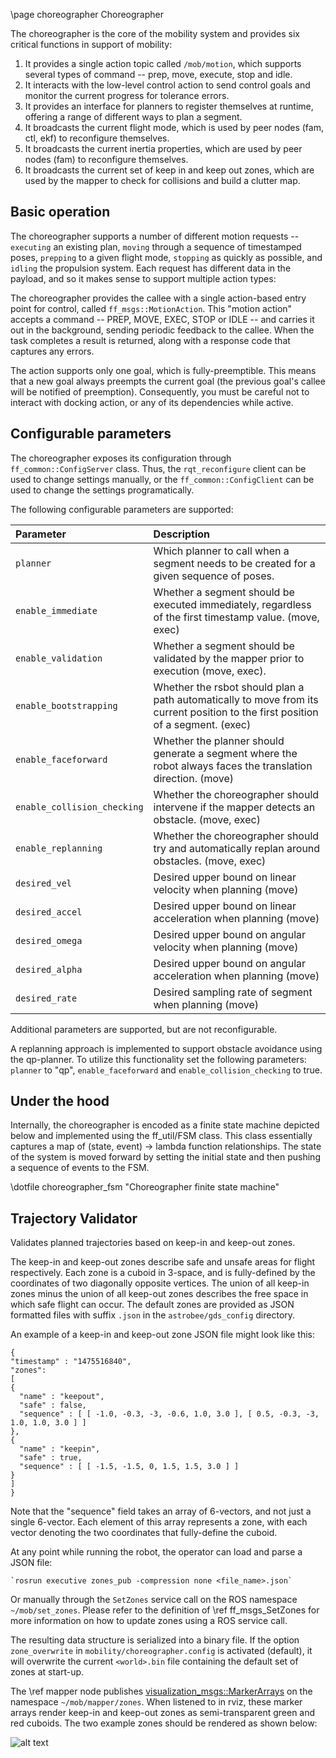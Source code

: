 \page choreographer Choreographer

The choreographer is the core of the mobility system and provides six critical functions in support of mobility:

1. It provides a single action topic called `/mob/motion`, which supports several types of command -- prep, move, execute, stop and idle.
2. It interacts with the low-level control action to send control goals and monitor the current progress for tolerance errors.
3. It provides an interface for planners to register themselves at runtime, offering a range of different ways to plan a segment.
4. It broadcasts the current flight mode, which is used by peer nodes (fam, ctl, ekf) to reconfigure themselves.
5. It broadcasts the current inertia properties, which are used by peer nodes (fam) to reconfigure themselves.
6. It broadcasts the current set of keep in and keep out zones, which are used by the mapper to check for collisions and build a clutter map.

## Basic operation

The choreographer supports a number of different motion requests -- ```executing``` an existing plan, ```moving``` through a sequence of timestamped poses, ```prepping``` to a given flight mode, ```stopping``` as quickly as possible, and ```idling``` the propulsion system. Each request has different data in the payload, and so it makes sense to support multiple action types:

The choreographer provides the callee with a single action-based entry point for control, called ```ff_msgs::MotionAction```. This "motion action" accepts a command -- PREP, MOVE, EXEC, STOP or IDLE -- and carries it out in the background, sending periodic feedback to the callee. When the task completes a result is returned, along with a response code that captures any errors.

The action supports only one goal, which is fully-preemptible. This means that a new goal always preempts the current goal (the previous goal's callee will be notified of preemption). Consequently, you must be careful not to interact with docking action, or any of its dependencies while active.

## Configurable parameters

The choreographer exposes its configuration through ```ff_common::ConfigServer``` class. Thus, the ```rqt_reconfigure``` client can be used to change settings manually, or the ```ff_common::ConfigClient``` can be used to change the settings programatically.

The following configurable parameters are supported:

| Parameter                        | Description |
|:---------------------------------|:----------- |
| ```planner```                    | Which planner to call when a segment needs to be created for a given sequence of poses. |
| ```enable_immediate```           | Whether a segment should be executed immediately, regardless of the first timestamp value. (move, exec) |
| ```enable_validation```          | Whether a segment should be validated by the mapper prior to execution (move, exec). |
| ```enable_bootstrapping```       | Whether the rsbot should plan a path automatically to move from its current position to the first position of a segment. (exec) |
| ```enable_faceforward```         | Whether the planner should generate a segment where the robot always faces the translation direction. (move) |
| ```enable_collision_checking```  | Whether the choreographer should intervene if the mapper detects an obstacle. (move, exec) |
| ```enable_replanning```          | Whether the choreographer should try and automatically replan around obstacles. (move, exec) |
| ```desired_vel```                | Desired upper bound on linear velocity when planning (move) |
| ```desired_accel```              | Desired upper bound on linear acceleration when planning (move) |
| ```desired_omega```              | Desired upper bound on angular velocity when planning (move) |
| ```desired_alpha```              | Desired upper bound on angular acceleration when planning (move) |
| ```desired_rate```               | Desired sampling rate of segment when planning (move) |

Additional parameters are supported, but are not reconfigurable.

A replanning approach is implemented to support obstacle avoidance using the qp-planner. To utilize this functionality set the following parameters: ```planner``` to "qp", ```enable_faceforward``` and ```enable_collision_checking``` to true.

## Under the hood

Internally, the choreographer is encoded as a finite state machine depicted below and implemented using the ff_util/FSM class. This class essentially captures a map of (state, event) -> lambda function relationships. The state of the system is moved forward by setting the initial state and then pushing a sequence of events to the FSM.

\dotfile choreographer_fsm "Choreographer finite state machine"


## Trajectory Validator

Validates planned trajectories based on keep-in and keep-out zones.

The keep-in and keep-out zones describe safe and unsafe areas for flight
respectively. Each zone is a cuboid in 3-space, and is fully-defined by the
coordinates of two diagonally opposite vertices. The union of all keep-in zones
minus the union of all keep-out zones describes the free space in which safe
flight can occur. The default zones are provided as JSON formatted files with
suffix `.json` in the `astrobee/gds_config` directory.

An example of a keep-in and keep-out zone JSON file might look like this:

	{
    "timestamp" : "1475516840",
    "zones":
    [
    {
      "name" : "keepout",
      "safe" : false,
      "sequence" : [ [ -1.0, -0.3, -3, -0.6, 1.0, 3.0 ], [ 0.5, -0.3, -3, 1.0, 1.0, 3.0 ] ]
    },
    {
      "name" : "keepin",
      "safe" : true,
      "sequence" : [ [ -1.5, -1.5, 0, 1.5, 1.5, 3.0 ] ]
    }
    ]
	}

Note that the "sequence" field takes an array of 6-vectors, and not just a
single 6-vector. Each element of this array represents a zone, with each vector
denoting the two coordinates that fully-define the cuboid.

At any point while running the robot, the operator can load and parse a JSON file:

    `rosrun executive zones_pub -compression none <file_name>.json`

Or manually through the `SetZones` service call on the ROS namespace `~/mob/set_zones`.
Please refer to the definition of \ref ff_msgs_SetZones for more information on
how to update zones using a ROS service call.

The resulting data structure is serialized into a binary file. If the option `zone_overwrite`
in `mobility/choreographer.config` is activated (default), it will overwrite the current
`<world>.bin` file containing the default set of zones at start-up. 

The \ref mapper node publishes
[visualization_msgs::MarkerArrays](http://docs.ros.org/kinetic/api/visualization_msgs/html/msg/MarkerArray.html)
on the namespace `~/mob/mapper/zones`. When listened to in rviz, these marker
arrays render keep-in and keep-out zones as semi-transparent green and red
cuboids. The two example zones should be rendered as shown below:

![alt text](../images/mobility/zones.png "How the RVIZ user interface draws zones")